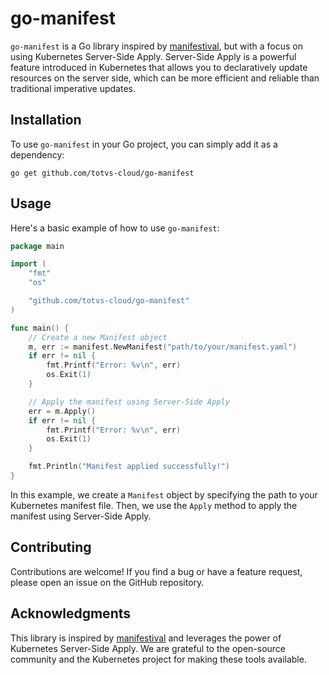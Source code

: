 # go-manifest

`go-manifest` is a Go library inspired by [manifestival](https://github.com/manifestival/manifestival), but with a focus
on using Kubernetes Server-Side Apply. Server-Side Apply is a powerful feature introduced in Kubernetes that allows you
to declaratively update resources on the server side, which can be more efficient and reliable than traditional
imperative updates.

## Installation

To use `go-manifest` in your Go project, you can simply add it as a dependency:

```shell
go get github.com/totvs-cloud/go-manifest
```

## Usage

Here's a basic example of how to use `go-manifest`:

```go
package main

import (
	"fmt"
	"os"

	"github.com/totvs-cloud/go-manifest"
)

func main() {
	// Create a new Manifest object
	m, err := manifest.NewManifest("path/to/your/manifest.yaml")
	if err != nil {
		fmt.Printf("Error: %v\n", err)
		os.Exit(1)
	}

	// Apply the manifest using Server-Side Apply
	err = m.Apply()
	if err != nil {
		fmt.Printf("Error: %v\n", err)
		os.Exit(1)
	}

	fmt.Println("Manifest applied successfully!")
}
```

In this example, we create a `Manifest` object by specifying the path to your Kubernetes manifest file. Then, we use
the `Apply` method to apply the manifest using Server-Side Apply.

## Contributing

Contributions are welcome! If you find a bug or have a feature request, please open an issue on the GitHub repository.

## Acknowledgments

This library is inspired by [manifestival](https://github.com/manifestival/manifestival) and leverages the power of
Kubernetes Server-Side Apply. We are grateful to the open-source community and the Kubernetes project for making these
tools available.
